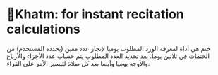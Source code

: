 # 🔸Khatm: for instant recitation calculations
ختم هي أداة لمعرفة الورد المطلوب يوميا لإنجاز عدد معين (يحدده المستخدم) من الختمات في ثلاثين يوما. بعد تحديد العدد المطلوب يتم حساب عدد الأجزاء والأرباع والأوجه يوميا وأيضا بعد كل صلاة لتيسير الأمر على القراء.
